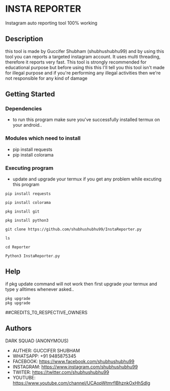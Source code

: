 # INSTA REPORTER
Instagram auto reporting tool 100% working




## Description

this tool is made by Guccifer Shubham (shubhushubhu99) and by using this tool you can reports a targeted instagram account. It uses multi threading, therefore it reports very fast. 
This tool is strongly recommended for educational purpose but before using this this I'll tell you this tool isn't made for illegal purpose and if you're performing any illegal activities then we're not responsible for any kind of damage 

## Getting Started

### Dependencies

* to run this program make sure you've successfully installed termux on your android..




### Modules which need to install

* pip install requests
* pip install colorama



### Executing program

* update and upgrade your termux if you get any problem while excuting this program
```
pip install requests
```
```
pip install colorama
```
```
pkg install git
```
```
pkg install python3
```
```
git clone https://github.com/shubhushubhu99/InstaReporter.py
```
```
ls 
```
```
cd Reporter
```
```
Python3 InstaReporter.py
```



## Help

if pkg update command will not work then first upgrade your termux and type y alltimes whenever asked..
```
pkg upgrade
pkg upgrade
```
##CREDITS_T0_RESPECTIVE_OWNERS
## Authors

DARK SQUAD (ANONYMOUS)

* AUTHER: GUCCIFER SHUBHAM
* WHATSAPP: +91 9485875345
* FACEBOOK: https://www.facebook.com/shubhushubhu99
* INSTAGRAM: https://www.instagram.com/shubhushubhu99
* TWITER: https://twitter.com/shubhushubhu99
* YOUTUBE: https://www.youtube.com/channel/UCAopWtmrflBhznkOxHhSdIg

